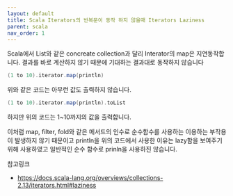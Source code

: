 ```yaml
---
layout: default
title: Scala Iterators의 반복문이 동작 하지 않을때 Iterators Laziness
parent: scala
nav_order: 1
---
```


Scala에서 List와 같은 concreate collection과 달리 Interator의 map은 지연동작합니다. 결과를 바로 계산하지 않기 때문에 기대하는 결과대로 동작하지 않습니다


```scala
(1 to 10).iterator.map(println)
```
위와 같은 코드는 아무런 값도 출력하지 않습니다.


```scala
(1 to 10).iterator.map(println).toList
```
하지만 위의  코드는 1~10까지의 값을 출력합니다.

이처럼 map, filter, fold와 같은 메서드의 인수로 순수함수를 사용하는 이용하는 부작용이 발생하지 않기 때문이고
println을 위의 코드에서 사용한 이유는 lazy함을 보여주기 위해 사용하였고 일반적인 순수 함수로 prinln을 사용하진 않습니다.

참고링크
* https://docs.scala-lang.org/overviews/collections-2.13/iterators.html#laziness
